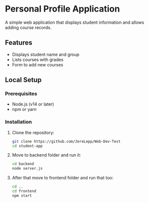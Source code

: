# Personal Profile Application

A simple web application that displays student information and allows adding course records.

## Features
- Displays student name and group
- Lists courses with grades
- Form to add new courses

## Local Setup

### Prerequisites
- Node.js (v14 or later)
- npm or yarn

### Installation

1. Clone the repository:
   ```bash
   git clone https://github.com/JereLepp/Web-Dev-Test
   cd student-app

2. Move to backend folder and run it:
    ```bash
    cd backend
    node server.js

3. After that move to frontend folder and run that too:
    ```bash
    cd ..
    cd frontend
    npm start